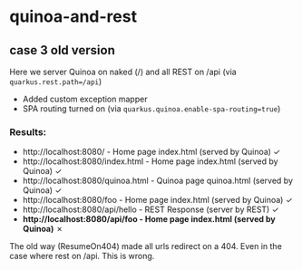 # quinoa-and-rest

## case 3 old version

Here we server Quinoa on naked (/) and all REST on /api (via `quarkus.rest.path=/api`)
- Added custom exception mapper
- SPA routing turned on (via `quarkus.quinoa.enable-spa-routing=true`)

### Results:

- http://localhost:8080/ - Home page index.html (served by Quinoa) &check;
- http://localhost:8080/index.html - Home page index.html (served by Quinoa) &check;
- http://localhost:8080/quinoa.html - Quinoa page quinoa.html (served by Quinoa) &check;
- http://localhost:8080/foo - Home page index.html (served by Quinoa) &check;
- http://localhost:8080/api/hello - REST Response (server by REST) &check;
- **http://localhost:8080/api/foo - Home page index.html (served by Quinoa)** &cross;

The old way (ResumeOn404) made all urls redirect on a 404. Even in the case where rest on /api. This is wrong.